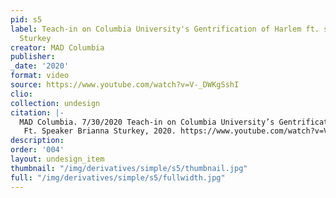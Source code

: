 ```yaml
---
pid: s5
label: Teach-in on Columbia University's Gentrification of Harlem ft. speaker Brianna
  Sturkey
creator: MAD Columbia
publisher:
_date: '2020'
format: video
source: https://www.youtube.com/watch?v=V-_DWKgSshI
clio:
collection: undesign
citation: |-
  MAD Columbia. 7/30/2020 Teach-in on Columbia University’s Gentrification of Harlem
   Ft. Speaker Brianna Sturkey, 2020. https://www.youtube.com/watch?v=V-_DWKgSshI.
description:
order: '004'
layout: undesign_item
thumbnail: "/img/derivatives/simple/s5/thumbnail.jpg"
full: "/img/derivatives/simple/s5/fullwidth.jpg"
---
```

